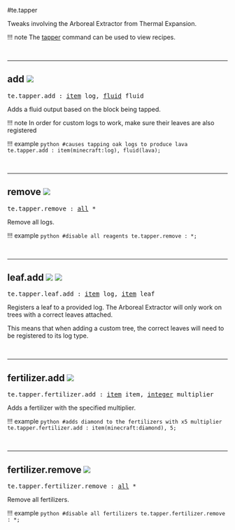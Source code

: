 #te.tapper

Tweaks involving the Arboreal Extractor from Thermal Expansion.

!!! note
	The [tapper](/commands/te/#te-tapper) command can be used to view recipes.

<br>

---
## add ![](/img/version_1.12.png)

<pre>te.tapper.add : <a href="/arguments/item/">item</a> log, <a href="/arguments/fluid/">fluid</a> fluid</pre>

Adds a fluid output based on the block being tapped.

!!! note
	In order for custom logs to work, make sure their leaves are also registered

!!! example
	```python
	#causes tapping oak logs to produce lava
	te.tapper.add : item(minecraft:log), fluid(lava);
	```

<br>

---
## remove ![](/img/version_1.12.png)

<pre>te.tapper.remove : <a href="/arguments/all/">all</a> *</pre>

Remove all logs.

!!! example
	```python
	#disable all reagents
	te.tapper.remove : *;
	```

<br>

---
## leaf.add  ![](/img/experimental.png) ![](/img/version_1.12.png)

<pre>te.tapper.leaf.add : <a href="/arguments/item/">item</a> log, <a href="/arguments/item/">item</a> leaf</pre>

Registers a leaf to a provided log. The Arboreal Extractor will only work on trees with a correct leaves attached.

This means that when adding a custom tree, the correct leaves will need to be registered to its log type.

<br>

---
## fertilizer.add ![](/img/version_1.12.png)

<pre>te.tapper.fertilizer.add : <a href="/arguments/item/">item</a> item, <a href="/arguments/integer/">integer</a> multiplier</pre>

Adds a fertilizer with the specified multiplier.

!!! example
	```python
	#adds diamond to the fertilizers with x5 multiplier
	te.tapper.fertilizer.add : item(minecraft:diamond), 5;
	```

<br>

---
## fertilizer.remove ![](/img/version_1.12.png)

<pre>te.tapper.fertilizer.remove : <a href="/arguments/all/">all</a> *</pre>

Remove all fertilizers.

!!! example
	```python
	#disable all fertilizers
	te.tapper.fertilizer.remove : *;
	```

<br>
